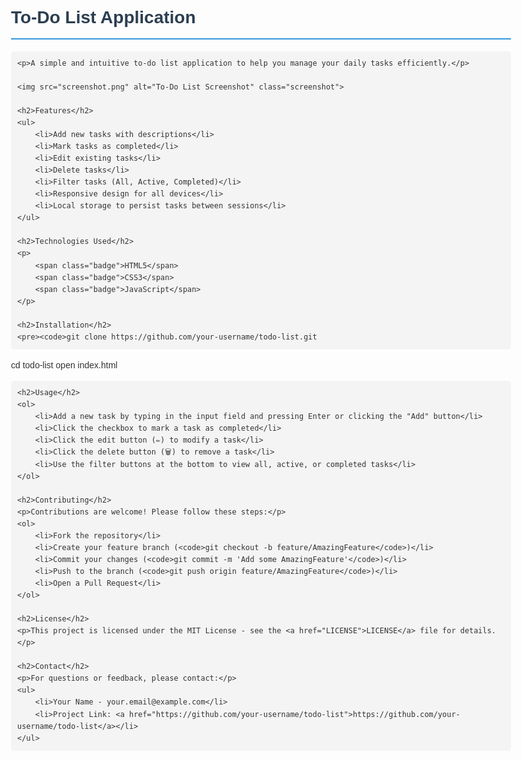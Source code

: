 <!DOCTYPE html>
<html lang="en">
<head>
    <meta charset="UTF-8">
    <meta name="viewport" content="width=device-width, initial-scale=1.0">
    <title>To-Do List App - Documentation</title>
    <style>
        body {
            font-family: Arial, sans-serif;
            line-height: 1.6;
            max-width: 800px;
            margin: 0 auto;
            padding: 20px;
            color: #333;
        }
        h1 {
            color: #2c3e50;
            border-bottom: 2px solid #3498db;
            padding-bottom: 10px;
        }
        h2 {
            color: #2980b9;
            margin-top: 30px;
        }
        code {
            background-color: #f4f4f4;
            padding: 2px 5px;
            border-radius: 3px;
            font-family: monospace;
        }
        pre {
            background-color: #f4f4f4;
            padding: 10px;
            border-radius: 5px;
            overflow-x: auto;
        }
        .screenshot {
            max-width: 100%;
            border: 1px solid #ddd;
            box-shadow: 0 0 10px rgba(0,0,0,0.1);
        }
        .badge {
            display: inline-block;
            padding: 3px 7px;
            background-color: #3498db;
            color: white;
            border-radius: 3px;
            font-size: 0.8em;
            margin-right: 5px;
        }
    </style>
</head>
<body>
    <h1>To-Do List Application</h1>
    
    <p>A simple and intuitive to-do list application to help you manage your daily tasks efficiently.</p>
    
    <img src="screenshot.png" alt="To-Do List Screenshot" class="screenshot">
    
    <h2>Features</h2>
    <ul>
        <li>Add new tasks with descriptions</li>
        <li>Mark tasks as completed</li>
        <li>Edit existing tasks</li>
        <li>Delete tasks</li>
        <li>Filter tasks (All, Active, Completed)</li>
        <li>Responsive design for all devices</li>
        <li>Local storage to persist tasks between sessions</li>
    </ul>
    
    <h2>Technologies Used</h2>
    <p>
        <span class="badge">HTML5</span>
        <span class="badge">CSS3</span>
        <span class="badge">JavaScript</span>
    </p>
    
    <h2>Installation</h2>
    <pre><code>git clone https://github.com/your-username/todo-list.git
cd todo-list
open index.html</code></pre>
    
    <h2>Usage</h2>
    <ol>
        <li>Add a new task by typing in the input field and pressing Enter or clicking the "Add" button</li>
        <li>Click the checkbox to mark a task as completed</li>
        <li>Click the edit button (✏️) to modify a task</li>
        <li>Click the delete button (🗑️) to remove a task</li>
        <li>Use the filter buttons at the bottom to view all, active, or completed tasks</li>
    </ol>
    
    <h2>Contributing</h2>
    <p>Contributions are welcome! Please follow these steps:</p>
    <ol>
        <li>Fork the repository</li>
        <li>Create your feature branch (<code>git checkout -b feature/AmazingFeature</code>)</li>
        <li>Commit your changes (<code>git commit -m 'Add some AmazingFeature'</code>)</li>
        <li>Push to the branch (<code>git push origin feature/AmazingFeature</code>)</li>
        <li>Open a Pull Request</li>
    </ol>
    
    <h2>License</h2>
    <p>This project is licensed under the MIT License - see the <a href="LICENSE">LICENSE</a> file for details.</p>
    
    <h2>Contact</h2>
    <p>For questions or feedback, please contact:</p>
    <ul>
        <li>Your Name - your.email@example.com</li>
        <li>Project Link: <a href="https://github.com/your-username/todo-list">https://github.com/your-username/todo-list</a></li>
    </ul>
</body>
</html>
